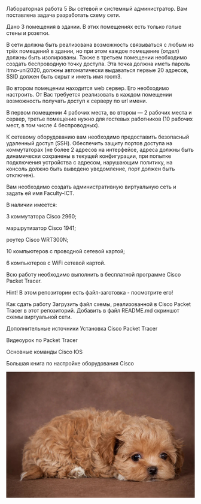 Лабораторная работа 5
Вы сетевой и системный администратор. Вам поставлена задача разработать схему сети.

Дано 3 помещения в здании. В этих помещениях есть только голые стены и розетки.

В сети должна быть реализована возможность связываться с любым из трёх помещений в здании, но при этом каждое помещение (отдел) должны быть изолированы. Также в третьем помещении необходимо создать беспроводную точку доступа. Эта точка должна иметь пароль itmo-uni2020, должны автоматически выдаваться первые 20 адресов, SSID должен быть скрыт и иметь имя room3.

Во втором помещении находится web сервер. Его необходимо настроить. От Вас требуется реализовать в каждом помещении возможность получать доступ к серверу по url имени.

В первом помещении 4 рабочих места, во втором — 2 рабочих места и сервер, третье помещение нужно для гостевых работников (10 рабочих мест, в том числе 4 беспроводных).

К сетевому оборудованию вам необходимо предоставить безопасный удаленный доступ (SSH). Обеспечить защиту портов доступа на коммутаторах (не более 2 адресов на интерфейсе, адреса должны быть динамически сохранены в текущей конфигурации, при попытке подключения устройства с адресом, нарушающим политику, на консоль должно быть выведено уведомление, порт должен быть отключен).

Вам необходимо создать административную виртуальную сеть и задать ей имя Faculty-ICT.

В наличии имеется:

3 коммутатора Cisco 2960;

маршрутизатор Cisco 1941;

роутер Cisco WRT300N;

10 компьютеров с проводной сетевой картой;

6 компьютеров с WiFi сетевой картой.

Всю работу необходимо выполнить в бесплатной программе Cisco Packet Tracer.

Hint! В этом репозитории есть файл-заготовка - посмотрите его!

Как сдать работу
Загрузить файл схемы, реализованной в Cisco Packet Tracer в этот репозиторий. Добавить в файл README.md скриншот схемы виртуальной сети.

Дополнительные источники
Установка Cisco Packet Tracer

Видеоурок по Packet Tracer

Основные команды Cisco IOS

Большая книга по настройке оборудования Cisco

![alt text](https://github.com/AnnPetrosian/exxp/blob/main/%D0%91%D1%83%D0%B1%D1%83%D1%81%D0%B8%D0%BA.jpg "Описание будет тут")

